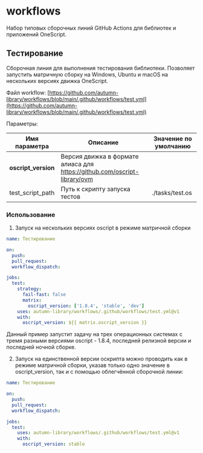 # workflows

Набор типовых сборочных линий GitHub Actions для библиотек и приложений OneScript.

## Тестирование

Сборочная линия для выполнения тестирования библиотеки. Позволяет запустить матричную сборку на Windows, Ubuntu и macOS на нескольких версиях движка OneScript.

Файл workflow: [https://github.com/autumn-library/workflows/blob/main/.github/workflows/test.yml](https://github.com/autumn-library/workflows/blob/main/.github/workflows/test.yml)

Параметры:

| Имя параметра | Описание | Значение по умолчанию |
| --- | --- | --- |
| **oscript_version** | Версия движка в формате алиаса для https://github.com/oscript-library/ovm |  |
| test_script_path | Путь к скрипту запуска тестов | ./tasks/test.os |

### Использование

1) Запуск на нескольких версиях oscript в режиме матричной сборки

```yaml
name: Тестирование

on:
  push:
  pull_request:
  workflow_dispatch:

jobs:
  test:
    strategy:
      fail-fast: false
      matrix:
        oscript_version: ['1.8.4', 'stable', 'dev']
    uses: autumn-library/workflows/.github/workflows/test.yml@v1
    with:
      oscript_version: ${{ matrix.oscript_version }}
```

Данный пример запустит задачу на трех операционных системах с тремя разными версиями oscript - 1.8.4, последней релизной версии и последней ночной сборке.

2) Запуск на единственной версии оскрипта можно проводить как в режиме матричной сборки, указав только одно значение в oscript_version, так и с помощью облегчённой сборочной линии:

```yaml
name: Тестирование

on:
  push:
  pull_request:
  workflow_dispatch:

jobs:
  test:
    uses: autumn-library/workflows/.github/workflows/test.yml@v1
    with:
      oscript_version: stable
```
